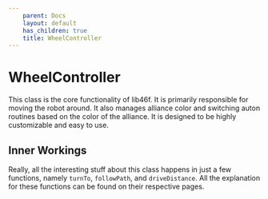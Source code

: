 ```yaml
---
    parent: Docs
    layout: default
    has_children: true
    title: WheelController
---
```

# WheelController
This class is the core functionality of lib46f. It is primarily responsible for moving the robot around. It also manages alliance color and switching auton routines based on the color of the alliance. It is designed to be highly customizable and easy to use. 

## Inner Workings
Really, all the interesting stuff about this class happens in just a few functions, namely `turnTo`, `followPath`, and `driveDistance`. All the explanation for these functions can be found on their respective pages.